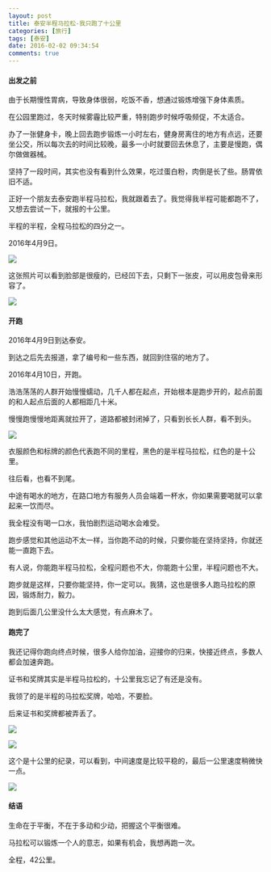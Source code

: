 ```yaml
---
layout: post
title: 泰安半程马拉松-我只跑了十公里
categories: [旅行]
tags: [泰安]
date: 2016-02-02 09:34:54
comments: true
---
```


#### 出发之前

由于长期慢性胃病，导致身体很弱，吃饭不香，想通过锻炼增强下身体素质。

在公园里跑过，冬天时候雾霾比较严重，特别跑步时候呼吸频促，不太适合。

办了一张健身卡，晚上回去跑步锻炼一小时左右，健身房离住的地方有点远，还要坐公交，所以每次去的时间比较晚，最多一小时就要回去休息了，主要是慢跑，偶尔做做器械。

坚持了一段时间，其实也没有看到什么效果，吃过蛋白粉，肉倒是长了些。肠胃依旧不适。

正好一个朋友去泰安跑半程马拉松，我就跟着去了。我觉得我半程可能都跑不了，又想去尝试一下，就报的十公里。

半程的半程，全程马拉松的四分之一。

2016年4月9日。

![](http://pepyaejmo.bkt.clouddn.com/WechatIMG34.jpeg)

这张照片可以看到脸部是很瘦的，已经凹下去，只剩下一张皮，可以用皮包骨来形容了。

![](http://pepyaejmo.bkt.clouddn.com/WechatIMG35.jpeg)

#### 开跑

2016年4月9日到达泰安。

到达之后先去报道，拿了编号和一些东西，就回到住宿的地方了。

2016年4月10日，开跑。

浩浩荡荡的人群开始慢慢蠕动，几千人都在起点，开始根本是跑步开的，起点前面的和人起点后面的人都相距几十米。

慢慢跑慢慢地距离就拉开了，道路都被封闭掉了，只看到长长人群，看不到头。

![](http://pepyaejmo.bkt.clouddn.com/WechatIMG36.jpeg)

衣服颜色和标牌的颜色代表跑不同的里程，黑色的是半程马拉松，红色的是十公里。

往后看，也看不到尾。

中途有喝水的地方，在路口地方有服务人员会端着一杯水，你如果需要喝就可以拿起来一饮而尽。

我全程没有喝一口水，我怕剧烈运动喝水会难受。

跑步感觉和其他运动不太一样，当你跑不动的时候，只要你能在坚持坚持，你就还能一直跑下去。

有人说，你能跑半程马拉松，全程问题也不大，你能跑十公里，半程问题也不大。

跑步就是这样，只要你能坚持，你一定可以。我猜，这也是很多人跑马拉松的原因，锻炼耐力，毅力。

跑到后面几公里没什么太大感觉，有点麻木了。

#### 跑完了

我还记得你跑向终点时候，很多人给你加油，迎接你的归来，快接近终点，多数人都会加速奔跑。

证书和奖牌其实是半程马拉松的，十公里我忘记了有还是没有。

我领了的是半程的马拉松奖牌，哈哈，不要脸。

后来证书和奖牌都被弄丢了。

![](http://pepyaejmo.bkt.clouddn.com/WechatIMG37.jpeg)

![](http://pepyaejmo.bkt.clouddn.com/WechatIMG38.jpeg)

这个是十公里的纪录，可以看到，中间速度是比较平稳的，最后一公里速度稍微快一点。

![](http://pepyaejmo.bkt.clouddn.com/WechatIMG39.jpeg)

#### 结语

生命在于平衡，不在于多动和少动，把握这个平衡很难。

马拉松可以锻炼一个人的意志，如果有机会，我想再跑一次。

全程，42公里。



